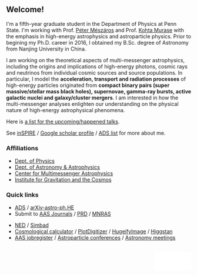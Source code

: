## Welcome!

I'm a fifth-year graduate student in the Department of Physics at Penn State. I'm working with Prof. [Péter Mészáros](http://personal.psu.edu/nnp/) and Prof. [Kohta Murase](https://science.psu.edu/physics/people/kohta-murase) with the emphasis in high-energy astrophysics and astroparticle physics. Prior to begining my Ph.D. career in 2016, I obtained my B.Sc. degree of Astronomy from Nanjing University in China. 

I am working on the theoretical aspects of multi-messenger astrophysics, including the origins and implications of high-energy photons, cosmic rays and neutrinos from individual cosmic sources and source populations. In particular, I model the **acceleration, transport and radiation processes** of high-energy particles originated from **compact binary pairs (super massive/stellar mass black holes), supernovae, gamma-ray bursts, active galactic nuclei and galaxy/cluster mergers**. I am interested in how the multi-messenger analyses enlighten our understanding on the physical nature of high-energy astrophysical phenomena.

Here is [a list for the upcoming/happened talks](https://yuan-cc.github.io/talks.html). 

See [inSPIRE](https://inspirehep.net/authors/1671091) / [Google scholar profile](https://scholar.google.com/citations?user=esUZFoMAAAAJ&hl=en) / [ADS list](https://ui.adsabs.harvard.edu/public-libraries/NCRLXpiDTnGg2zwnvpAzRw) for more about me.

### Affiliations
* [Dept. of Physics](https://science.psu.edu/physics)
* [Dept. of Astronomy & Astrophysics](https://science.psu.edu/astro)
* [Center for Multimessenger Astrophysics](http://cpa.igc.psu.edu)
* [Institute for Gravitation and the Cosmos](http://www.gravity.psu.edu)


### Quick links
* [ADS](https://ui.adsabs.harvard.edu) / [arXiv-astro-ph.HE](https://arxiv.org/list/astro-ph.HE/recent) 
* Submit to [AAS Journals](https://aas.msubmit.net/) / [PRD](https://authors.aps.org/Submissions/login/new) / [MNRAS](https://mc.manuscriptcentral.com/mnras#)
<!--* [IceCube-pubs](https://icecube.wisc.edu/pubs) / [LIGO-detection-paper](https://www.ligo.caltech.edu/page/detection-companion-papers)  -->
* [NED](http://nedwww.ipac.caltech.edu) / [Simbad](http://simbad.cfa.harvard.edu/simbad/)
* [Cosmological calculator](https://ned.ipac.caltech.edu/help/cosmology_calc.html) / [PlotDigitizer](https://automeris.io/WebPlotDigitizer/) / [HugeifyImage](https://waifu2x.booru.pics) / [Higgstan](https://higgstan.com)
* [AAS jobregister](https://jobregister.aas.org) / [Astroparticle conferences](http://www.nu.to.infn.it/conf/) / [Astronomy meetings](http://www.cadc-ccda.hia-iha.nrc-cnrc.gc.ca/en/meetings/)

<br>

<div style="width: 100px; height: 50px; background-color: white; float: right;" 
        onmouseover="document.getElementById('div1').style.display = 'block';"
        onmouseout="document.getElementById('div1').style.display = 'none';" >
 <div id="div1" style="display: none;">
<!-- hitwebcounter Code START -->
 <a target="_blank">
<img src="https://hitwebcounter.com/counter/counter.php?page=7652711&style=0024&nbdigits=4&type=ip&initCount=122" border="0" ></a>       
        <br>
<a target="_blank">
<img src="https://hitwebcounter.com/counter/counter.php?page=7652712&style=0024&nbdigits=6&type=page&initCount=122" border="0" ></a>   
</div>
</div>

